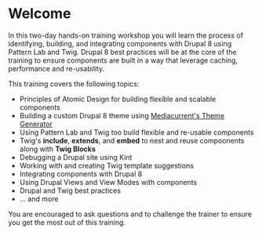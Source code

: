 # Welcome

In this two-day hands-on training workshop you will learn the process of identifying, building, and integrating components with Drupal 8 using Pattern Lab and Twig. Drupal 8 best practices will be at the core of the training to ensure components are built in a way that leverage caching, performance and re-usability.

This training covers the following topics:

* Principles of Atomic Design for building flexible and scalable components
* Building a custom Drupal 8 theme using [Mediacurrent's Theme Generator](https://github.com/mediacurrent/theme_generator_8)
* Using Pattern Lab and Twig too build flexible and re-usable components
* Twig's **include**, **extends**, and **embed** to nest and reuse compoonents along with **Twig Blocks**
* Debugging a Drupal site using Kint
* Working with and creating Twig template suggestions
* Integrating components with Drupal 8
* Using Drupal Views and View Modes with components
* Drupal and Twig best practices
* ... and more

You are encouraged to ask questions and to challenge the trainer to ensure you get the most out of this training.

